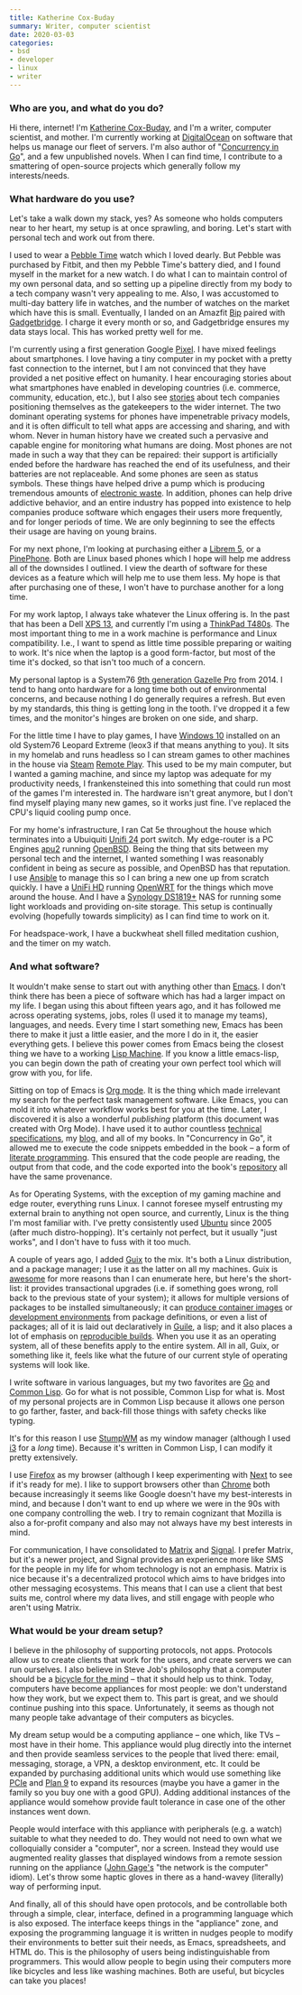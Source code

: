 ```yaml
---
title: Katherine Cox-Buday
summary: Writer, computer scientist 
date: 2020-03-03
categories:
- bsd
- developer
- linux
- writer
---
```


### Who are you, and what do you do?

Hi there, internet! I'm [Katherine Cox-Buday](https://katherine.cox-buday.com/ "Katherine's website."), and I'm a writer, computer scientist, and mother. I'm currently working at [DigitalOcean][] on software that helps us manage our fleet of servers. I'm also author of "[Concurrency in Go](https://katherine.cox-buday.com/concurrency-in-go/ "Katherine's book on Go concurrency.")", and a few unpublished novels. When I can find time, I contribute to a smattering of open-source projects which generally follow my interests/needs.

### What hardware do you use?

Let's take a walk down my stack, yes? As someone who holds computers near to her heart, my setup is at once sprawling, and boring. Let's start with personal tech and work out from there.

I used to wear a [Pebble Time][pebble-time] watch which I loved dearly. But Pebble was purchased by Fitbit, and then my Pebble Time's battery died, and I found myself in the market for a new watch. I do what I can to maintain control of my own personal data, and so setting up a pipeline directly from my body to a tech company wasn't very appealing to me. Also, I was accustomed to multi-day battery life in watches, and the number of watches on the market which have this is small. Eventually, I landed on an Amazfit [Bip][bip.2] paired with [Gadgetbridge][]. I charge it every month or so, and Gadgetbridge ensures my data stays local. This has worked pretty well for me.

I'm currently using a first generation Google [Pixel][]. I have mixed feelings about smartphones. I love having a tiny computer in my pocket with a pretty fast connection to the internet, but I am not convinced that they have provided a net positive effect on humanity. I hear encouraging stories about what smartphones have enabled in developing countries (i.e. commerce, community, education, etc.), but I also see [stories](https://www.wired.com/2016/01/facebook-zuckerberg-internet-org/ "A Wired article about Facebook's goal of connecting the whole world.") about tech companies positioning themselves as the gatekeepers to the wider internet. The two dominant operating systems for phones have impenetrable privacy models, and it is often difficult to tell what apps are accessing and sharing, and with whom. Never in human history have we created such a pervasive and capable engine for monitoring what humans are doing. Most phones are not made in such a way that they can be repaired: their support is artificially ended before the hardware has reached the end of its usefulness, and their batteries are not replaceable. And some phones are seen as status symbols. These things have helped drive a pump which is producing tremendous amounts of [electronic waste](https://en.wikipedia.org/wiki/Electronic_waste "The Wikipedia entry on electronic waste."). In addition, phones can help drive addictive behavior, and an entire industry has popped into existence to help companies produce software which engages their users more frequently, and for longer periods of time. We are only beginning to see the effects their usage are having on young brains.

For my next phone, I'm looking at purchasing either a [Librem 5][librem-5], or a [PinePhone](https://www.pine64.org/pinephone/). Both are Linux based phones which I hope will help me address all of the downsides I outlined. I view the dearth of software for these devices as a feature which will help me to use them less. My hope is that after purchasing one of these, I won't have to purchase another for a long time.

For my work laptop, I always take whatever the Linux offering is. In the past that has been a Dell [XPS 13][xps-13], and currently I'm using a [ThinkPad T480s][thinkpad-t480s]. The most important thing to me in a work machine is performance and Linux compatibility. I.e., I want to spend as little time possible preparing or waiting to work. It's nice when the laptop is a good form-factor, but most of the time it's docked, so that isn't too much of a concern.

My personal laptop is a System76 [9th generation Gazelle Pro][gazelle] from 2014. I tend to hang onto hardware for a long time both out of environmental concerns, and because nothing I do generally requires a refresh. But even by my standards, this thing is getting long in the tooth. I've dropped it a few times, and the monitor's hinges are broken on one side, and sharp.

For the little time I have to play games, I have [Windows 10][windows-10] installed on an old System76 Leopard Extreme (leox3 if that means anything to you). It sits in my homelab and runs headless so I can stream games to other machines in the house via [Steam][] [Remote Play](https://store.steampowered.com/streaming/ "Details on streaming games from Steam."). This used to be my main computer, but I wanted a gaming machine, and since my laptop was adequate for my productivity needs, I frankensteined this into something that could run most of the games I'm interested in. The hardware isn't great anymore, but I don't find myself playing many new games, so it works just fine. I've replaced the CPU's liquid cooling pump once.

For my home's infrastructure, I ran Cat 5e throughout the house which terminates into a Ubuiquiti [Unifi 24][unifi-switch] port switch. My edge-router is a PC Engines [apu2][] running [OpenBSD][]. Being the thing that sits between my personal tech and the internet, I wanted something I was reasonably confident in being as secure as possible, and OpenBSD has that reputation. I use [Ansible][] to manage this so I can bring a new one up from scratch quickly. I have a [UniFi HD](https://unifi-hd.ui.com/) running [OpenWRT][] for the things which move around the house. And I have a [Synology DS1819+][diskstation-ds1819-plus] NAS for running some light workloads and providing on-site storage. This setup is continually evolving (hopefully towards simplicity) as I can find time to work on it.

For headspace-work, I have a buckwheat shell filled meditation cushion, and the timer on my watch.

### And what software?

It wouldn't make sense to start out with anything other than [Emacs][]. I don't think there has been a piece of software which has had a larger impact on my life. I began using this about fifteen years ago, and it has followed me across operating systems, jobs, roles (I used it to manage my teams), languages, and needs. Every time I start something new, Emacs has been there to make it just a little easier, and the more I do in it, the easier everything gets. I believe this power comes from Emacs being the closest thing we have to a working [Lisp Machine](https://en.wikipedia.org/wiki/Lisp_machine "The Wikipedia entry for Lisp machines."). If you know a little emacs-lisp, you can begin down the path of creating your own perfect tool which will grow with you, for life.

Sitting on top of Emacs is [Org mode][org-mode]. It is the thing which made irrelevant my search for the perfect task management software. Like Emacs, you can mold it into whatever workflow works best for you at the time. Later, I discovered it is also a wonderful *publishing* platform (this document was created with Org Mode). I have used it to author countless [technical specifications](https://katherine.cox-buday.com/blog/2015/03/14/writing-specs-with-org-mode/ "Katherine's post about writing tech specs with Org mode."), my [blog](https://katherine.cox-buday.com/blog/2015/01/02/migrating-to-a-statically-generated-blog/ "Katherine's post on switching to a static weblog."), and all of my books. In "Concurrency in Go", it allowed me to execute the code snippets embedded in the book &#x2013; a form of [literate programming](https://en.wikipedia.org/wiki/Literate_programming "The Wikipedia entry on literate programming."). This ensured that the code people are reading, the output from that code, and the code exported into the book's [repository](https://github.com/kat-co/concurrency-in-go-src "Katherine's GitHub repo for her Go book.") all have the same provenance.

As for Operating Systems, with the exception of my gaming machine and edge router, everything runs Linux. I cannot foresee myself entrusting my external brain to anything not open source, and currently, Linux is the thing I'm most familiar with. I've pretty consistently used [Ubuntu][] since 2005 (after much distro-hopping). It's certainly not perfect, but it usually "just works", and I don't have to fuss with it too much.

A couple of years ago, I added [Guix][] to the mix. It's both a Linux distribution, and a package manager; I use it as the latter on all my machines. Guix is [awesome](https://guix.gnu.org/manual/en/html_node/Features.html#Features "A list of Guix's features.") for more reasons than I can enumerate here, but here's the short-list: it provides transactional upgrades (i.e. if something goes wrong, roll back to the previous state of your system); it allows for multiple versions of packages to be installed simultaneously; it can [produce container images](https://guix.gnu.org/manual/en/html_node/Invoking-guix-pack.html#Invoking-guix-pack "Details on Guix's ability to build a container image.") or [development environments](https://guix.gnu.org/manual/en/html_node/Invoking-guix-environment.html#Invoking-guix-environment "Details on Guix's ability to build different dev environments.") from package definitions, or even a list of packages; all of it is laid out declaratively in [Guile][], a lisp; and it also places a lot of emphasis on [reproducible builds](https://reproducible-builds.org/ "A site detailing development practises for creating reproducible software builds."). When you use it as an operating system, all of these benefits apply to the entire system. All in all, Guix, or something like it, feels like what the future of our current style of operating systems will look like.

I write software in various languages, but my two favorites are [Go][] and [Common Lisp][common-lisp]. Go for what is not possible, Common Lisp for what is. Most of my personal projects are in Common Lisp because it allows one person to go farther, faster, and back-fill those things with safety checks like typing.

It's for this reason I use [StumpWM][] as my window manager (although I used [i3][] for a *long* time). Because it's written in Common Lisp, I can modify it pretty extensively.

I use [Firefox][] as my browser (although I keep experimenting with [Next][] to see if it's ready for me). I like to support browsers other than [Chrome][] both because increasingly it seems like Google doesn't have my best-interests in mind, and because I don't want to end up where we were in the 90s with one company controlling the web. I try to remain cognizant that Mozilla is also a for-profit company and also may not always have my best interests in mind.

For communication, I have consolidated to [Matrix][] and [Signal][]. I prefer Matrix, but it's a newer project, and Signal provides an experience more like SMS for the people in my life for whom technology is not an emphasis. Matrix is nice because it's a decentralized protocol which aims to have bridges into other messaging ecosystems. This means that I can use a client that best suits me, control where my data lives, and still engage with people who aren't using Matrix.

### What would be your dream setup?

I believe in the philosophy of supporting protocols, not apps. Protocols allow us to create clients that work for the users, and create servers we can run ourselves. I also believe in Steve Job's philosophy that a computer should be a [bicycle for the mind](https://www.brainpickings.org/2011/12/21/steve-jobs-bicycle-for-the-mind-1990/ "A Brain Pickings post about Steve Jobs and his bicycle for the mind quote.") &#x2013; that it should help us to think. Today, computers have become appliances for most people: we don't understand how they work, but we expect them to. This part is great, and we should continue pushing into this space. Unfortunately, it seems as though not many people take advantage of their computers as bicycles.

My dream setup would be a computing appliance &#x2013; one which, like TVs &#x2013; most have in their home. This appliance would plug directly into the internet and then provide seamless services to the people that lived there: email, messaging, storage, a VPN, a desktop environment, etc. It could be expanded by purchasing additional units which would use something like [PCIe](https://en.wikipedia.org/wiki/PCI_Express "The Wikipedia entry for PCI Express.") and [Plan 9][plan-9] to expand its resources (maybe you have a gamer in the family so you buy one with a good GPU). Adding additional instances of the appliance would somehow provide fault tolerance in case one of the other instances went down.

People would interface with this appliance with peripherals (e.g. a watch) suitable to what they needed to do. They would not need to own what we colloquially consider a "computer", nor a screen. Instead they would use augmented reality glasses that displayed windows from a remote session running on the appliance ([John Gage's](https://en.wikipedia.org/wiki/John_Gage "John Gage's Wikipedia page.") "the network is the computer" idiom). Let's throw some haptic gloves in there as a hand-wavey (literally) way of performing input.

And finally, all of this should have open protocols, and be controllable both through a simple, clear, interface, defined in a programming language which is also exposed. The interface keeps things in the "appliance" zone, and exposing the programming language it is written in nudges people to modify their environments to better suit their needs, as Emacs, spreadsheets, and HTML do. This is the philosophy of users being indistinguishable from programmers. This would allow people to begin using their computers more like bicycles and less like washing machines. Both are useful, but bicycles can take you places!

[ansible]: https://www.ansible.com/ "An IT automation service."
[apu2]: https://www.pcengines.ch/apu2.htm "A networking router."
[bip.2]: http://web.archive.org/web/20201109025003/https://us.amazfit.com/pages/amazfit-bip?variant=336750 "A smartwatch."
[chrome]: https://www.google.com/intl/en/chrome/ "A WebKit-based browser, where each tab runs in its own thread."
[common-lisp]: https://common-lisp.net/ "A programming language."
[digitalocean]: https://www.digitalocean.com/ "An SSD-based web hosting service."
[diskstation-ds1819-plus]: https://www.synology.com/en-us/support/download/DS1819+ "An 8-bay NAS."
[emacs]: http://www.gnu.org/software/emacs/ "An extensible, customizable, free/libre text editor — and more."
[firefox]: https://www.mozilla.org/en-US/firefox/new/ "A cross-platform open-source web browser."
[gadgetbridge]: http://gadgetbridge.org/ "Android software for using smartwatch devices."
[gazelle]: https://system76.com/laptops/gazelle "A Linux laptop."
[go]: https://go.dev/ "A compiled programming language."
[guile]: https://www.gnu.org/software/guile/ "A programming language."
[guix]: https://guix.gnu.org/manual/html_node/Package-Management.html "A package management system."
[i3]: https://i3wm.org/ "An X window manager."
[librem-5]: https://puri.sm/products/librem-5/ "A 5.7 inch Linux smartphone."
[matrix]: https://matrix.org/ "A decentralised group communication tool."
[next]: https://github.com/atlas-engineer/nyxt "A keyboard-focused web browser."
[openbsd]: http://www.openbsd.org/ "An open-source operating system emphasising security and cryptography."
[openwrt]: https://openwrt.org/ "An embedded Linux distribution for wireless routers."
[org-mode]: https://orgmode.org/ "An Emacs mode for notes and to-do items."
[pebble-time]: https://en.wikipedia.org/wiki/Pebble_Time "A smartwatch."
[pixel]: https://store.google.com/product/pixel_phone?hl=ja "A 5 inch Android smartphone."
[plan-9]: https://en.wikipedia.org/wiki/Plan_9_from_Bell_Labs "A distributed operating system."
[signal]: https://en.wikipedia.org/wiki/Signal_%28software%29 "An encrypted messaging service."
[steam]: https://store.steampowered.com/ "A digital game distribution service."
[stumpwm]: https://stumpwm.github.io/ "A window manager for X."
[thinkpad-t480s]: https://www.lenovo.com/us/en/p/22TP2TT480S "A 14 inch PC laptop."
[ubuntu]: https://ubuntu.com/ "A Unix distribution."
[unifi-switch]: https://www.ui.com/ "A networking switch."
[windows-10]: https://en.wikipedia.org/wiki/Windows_10 "An operating system."
[xps-13]: http://web.archive.org/web/20230706193216/https://www.dell.com/en-us/shop/cty/pdp/spd/xps-13-9333 "A 13 inch PC laptop."
